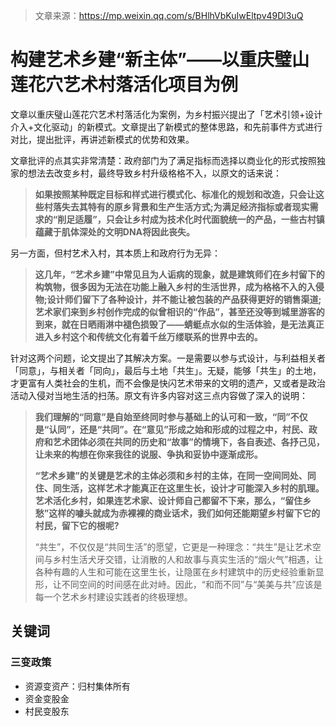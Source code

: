 > 文章来源：https://mp.weixin.qq.com/s/BHlhVbKuIwEltpv49Dl3uQ

# 构建艺术乡建“新主体”——以重庆璧山莲花穴艺术村落活化项目为例

文章以重庆璧山莲花穴艺术村落活化为案例，为乡村振兴提出了「艺术引领+设计介入+文化驱动」的新模式。文章提出了新模式的整体思路，和先前事件方式进行对比，提出批评，再讲述新模式的优势和效果。

文章批评的点其实非常清楚：政府部门为了满足指标而选择以商业化的形式按照独家的想法去改变乡村，最终导致乡村升级格格不入，以原文的话来说：

> **如果按照某种既定目标和样式进行模式化、标准化的规划和改造，只会让这些村落失去其特有的原乡背景和生产生活方式;为满足经济指标或者现实需求的“削足适履”，只会让乡村成为技术化时代面貌统一的产品，一些古村镇蕴藏于肌体深处的文明DNA将因此丧失。**

另一方面，但村艺术入村，其本质上和政府行为无异：

> **这几年，“艺术乡建”中常见且为人诟病的现象，就是建筑师们在乡村留下的构筑物，很多因为无法在功能上融入乡村的生活世界，成为格格不入的入侵物;设计师们留下了各种设计，并不能让被包装的产品获得更好的销售渠道;艺术家们来到乡村创作完成的似曾相识的“作品”，甚至还没等到城里游客的到来，就在日晒雨淋中褪色损毁了——蜻蜓点水似的生活体验，是无法真正进入乡村这个和传统文化有着千丝万缕联系的世界中去的。**

针对这两个问题，论文提出了其解决方案。一是需要以参与式设计，与利益相关者「同意」，与相关者「同向」，最后与土地「共生」。无疑，能够「共生」的土地，才更富有人类社会的生机，而不会像是快闪艺术带来的文明的遗产，又或者是政治活动入侵对当地生活的扫荡。原文有许多内容对这三点内容做了深入的说明：

> **我们理解的“同意”是自始至终同时参与基础上的认可和一致，“同”不仅是“认同”，还是“共同”。在“意见”形成之始和形成的过程之中，村民、政府和艺术团体必须在共同的历史和“故事”的情境下，各自表述、各抒己见，让未来的构想在你来我往的说服、争执和妥协中逐渐成形。**
>
> **“艺术乡建”的关键是艺术的主体必须和乡村的主体，在同一空间同处、同住、同生活，这样艺术才能真正在这里生长，设计才可能深入乡村的肌理。艺术活化乡村，如果连艺术家、设计师自己都留不下来，那么，“留住乡愁”这样的噱头就成为赤裸裸的商业话术，我们如何还能期望乡村留下它的村民，留下它的根呢?**
>
> “共生”，不仅仅是“共同生活”的愿望，它更是一种理念：“共生”是让艺术空间与乡村生活犬牙交错，让消散的人和故事与真实生活的“烟火气”相遇，让各种有趣的人生和可能在这里生长，让隐匿在乡村建筑中的历史经验重新显形，让不同空间的时间感在此对峙。因此，“和而不同”与“美美与共”应该是每一个艺术乡村建设实践者的终极理想。



## 关键词

### 三变政策

- 资源变资产：归村集体所有
- 资金变股金
- 村民变股东